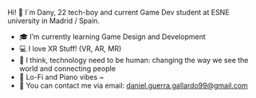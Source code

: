 
Hi! 👋 I´m Dany, 22 tech-boy and current Game Dev student at ESNE university in Madrid / Spain. 

- 🎓 I’m currently learning Game Design and Development
- 💻 I love XR Stuff! (VR, AR, MR) 
- 🌱 I think, technology need to be human: changing the way we see the world and connecting people
- 🎵 Lo-Fi  and Piano vibes ~
- 📧 You can contact me via email: daniel.guerra.gallardo99@gmail.com
